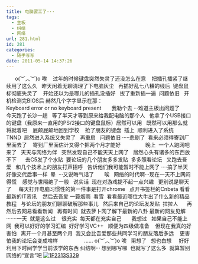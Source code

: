 ```yaml
---
title: 电脑罢工了···
tags:
  - 主板
  - 纠结
  - 网络
url: 281.html
id: 281
categories:
  - 随手写写
date: 2011-05-14 14:37:26
---
```


      o(︶︿︶)o 唉    过年的时候键盘突然失灵了还没怎么在意    把插孔插紧了继续用了这么久   昨天闲着无聊清理了下电脑灰尘   再插好乱七八糟的线后  键盘鼠标彻底失灵了    开始还以为是哪儿的插孔没插好   拔了重新插一遍  问题依旧   开机检测完BIOS后 赫然几个字字显示在那：Keyboard error or no keyboard present       我勒个去 ···难道主板出问题了       今天跑了长沙一趟   等了半天才等到原来给我配电脑的那个人   他拿了个USB接口的键盘（我原来一直用的PS/2接口的键盘鼠标）居然可以用   既然可以用那么就将就着吧    屁颠屁颠地回到学校    抢了朋友的键盘  插上  顺利进入了系统       TNND  居然进入系统又失灵了   再重启   问题依旧 ·····悲剧了  看来必须得寄到厂里面去了    寄到厂里面估计又得个把两个月才能好                 晚上  一个人跑网吧来了   天天与网络为伴   突然发现自己不能天天上网了   居然心头有诸多的东西放不下      去C5发了个水贴  要论坛的几个朋友多多发贴  多多照看论坛   又跑去吾爱   和几个技术上的朋友打声招呼   告诉他们我可能暂时不能上网了 ····搞了半天   好像交代后事一样  晕  ···又说晦气话了       唉   网络的时代啊···现在一天不上网闷得慌    感觉与世隔绝了一般   说实话  现在对游戏提不起一点兴趣   更别说是聊天了     每天打开电脑习惯性的第一件事是打开chrome   点开书签栏的Cnbeta 看看最新的IT资讯    然后去吾爱 一蓑烟雨  看雪  看看最近哪位大牛出了什么新的精品教程   与论坛的朋友们聊聊破解那些事儿   然后来自己的论坛发发贴  拉拉人      再然后去网易看看新闻   再有时间  就去萝卜网了解下最新的八卦 最新的网友见解·······一天  就是这么过    很充实  每天都在充实自己       我想过   如果自己不能上网  我可以好好的学习汇编  好好学习VC++   顺便为四级做准备    但现在我真的好害怕   离开一个月甚至两个月  我又会比吾爱那些共同学习的朋友落后多远    更害怕我的论坛会变成啥样                  ...... o(︶︿︶)o 唉   甭想了   想也白想     好好利用下时间学学当前该学的东西 纠结啊··· 想到哪写哪  也就写了这么多  就算暂别网络的“宣言”吧 [![](http://ccc5.cc/wp-content/uploads/2011/05/1F2313S329.gif "1F2313S329")](http://ccc5.cc/wp-content/uploads/2011/05/1F2313S329.gif)